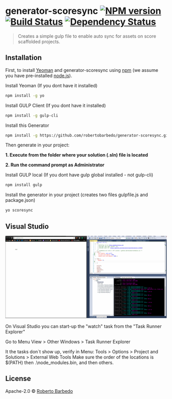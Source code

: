 # generator-scoresync [![NPM version][npm-image]][npm-url] [![Build Status][travis-image]][travis-url] [![Dependency Status][daviddm-image]][daviddm-url]
> Creates a simple gulp file to enable auto sync for assets on score scaffolded projects.

## Installation

First, to install [Yeoman](http://yeoman.io) and generator-scoresync using [npm](https://www.npmjs.com/) (we assume you have pre-installed [node.js](https://nodejs.org/)).


Install Yeoman (If you dont have it installed)
```bash
npm install -g yo
```

Install GULP Client (If you dont have it installed)
```bash
npm install -g gulp-cli
```


Install this Generator
```bash
npm install -g https://github.com/robertobarbedo/generator-scoresync.git
```


Then generate in your  project:

**1. Execute from the folder where your solution (.sln) file is located**

**2. Run the command prompt as Administrator**

Install GULP local (If you dont have gulp global installed - not gulp-cli)
```bash
npm install gulp
```

Install the generator in your project (creates two files gulpfile.js and package.json)
```bash
yo scoresync
```

## Visual Studio

![alt text](https://github.com/robertobarbedo/generator-scoresync/blob/master/scoresync.gif)

On Visual Studio you can start-up the "watch" task from the "Task Runner Explorer"

Go to Menu View > Other Windows > Task Runner Explorer

It the tasks don`t show up, verify in Menu: Tools > Options > Project and Solutions > External Web Tools
Make sure the order of the locations is $(PATH) then .\node_modules\.bin, and then others.




## License

Apache-2.0 © [Roberto Barbedo]()


[npm-image]: https://badge.fury.io/js/generator-scoresync.svg
[npm-url]: https://npmjs.org/package/generator-scoresync
[travis-image]: https://travis-ci.org/robertobarbedo@gmail.com/generator-scoresync.svg?branch=master
[travis-url]: https://travis-ci.org/robertobarbedo@gmail.com/generator-scoresync
[daviddm-image]: https://david-dm.org/robertobarbedo@gmail.com/generator-scoresync.svg?theme=shields.io
[daviddm-url]: https://david-dm.org/robertobarbedo@gmail.com/generator-scoresync
